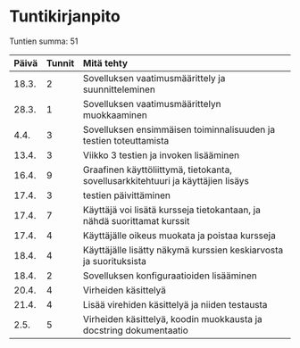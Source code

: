 # Tuntikirjanpito

Tuntien summa: 51

| Päivä | Tunnit | Mitä tehty |
| :----| :----| :----|
| 18.3. | 2 | Sovelluksen vaatimusmäärittely ja suunnitteleminen |
| 28.3. | 1 | Sovelluksen vaatimusmäärittelyn muokkaaminen |
| 4.4. | 3 | Sovelluksen ensimmäisen toiminnalisuuden ja testien toteuttamista |
| 13.4. | 3 | Viikko 3 testien ja invoken lisääminen |
| 16.4. | 9 | Graafinen käyttöliittymä, tietokanta, sovellusarkkitehtuuri ja käyttäjien lisäys |
| 17.4. | 3 | testien päivittäminen |
| 17.4. | 7 | Käyttäjä voi lisätä kursseja tietokantaan, ja nähdä suorittamat kurssit |
| 17.4. | 4 | Käyttäjälle oikeus muokata ja poistaa kursseja |
| 18.4. | 4 | Käyttäjälle lisätty näkymä kurssien keskiarvosta ja suorituksista |
| 18.4. | 2 | Sovelluksen konfiguraatioiden lisääminen |
| 20.4. | 4 | Virheiden käsittelyä |
| 21.4. | 4 | Lisää virehiden käsittelyä ja niiden testausta |
| 2.5. | 5  | Virheiden käsittelyä, koodin muokkausta ja docstring dokumentaatio |
